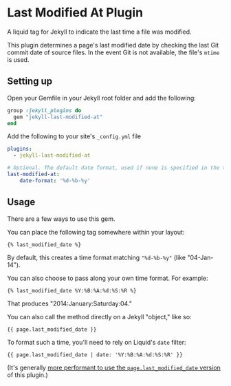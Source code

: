 # Last Modified At Plugin

A liquid tag for Jekyll to indicate the last time a file was modified.

This plugin determines a page's last modified date by checking the last Git commit date of source files. In the event Git is not available, the file's `mtime` is used.

## Setting up

Open your Gemfile in your Jekyll root folder and add the following:

``` ruby
group :jekyll_plugins do
  gem "jekyll-last-modified-at"
end
```

Add the following to your site's `_config.yml` file

```yml
plugins:
  - jekyll-last-modified-at

# Optional. The default date format, used if none is specified in the tag.
last-modified-at:
    date-format: '%d-%b-%y'
```

## Usage

There are a few ways to use this gem.

You can place the following tag somewhere within your layout:

``` liquid
{% last_modified_date %}
```

By default, this creates a time format matching `"%d-%b-%y"` (like "04-Jan-14").

You can also choose to pass along your own time format. For example:

```liquid
{% last_modified_date %Y:%B:%A:%d:%S:%R %}
```
That produces "2014:January:Saturday:04."

You can also call the method directly on a Jekyll "object," like so:

``` liquid
{{ page.last_modified_date }}
```

To format such a time, you'll need to rely on Liquid's `date` filter:

``` liquid
{{ page.last_modified_date | date: '%Y:%B:%A:%d:%S:%R' }}
```

(It's generally [more performant to use the `page.last_modified_date` version](https://github.com/gjtorikian/jekyll-last-modified-at/issues/24#issuecomment-55431108) of this plugin.)
